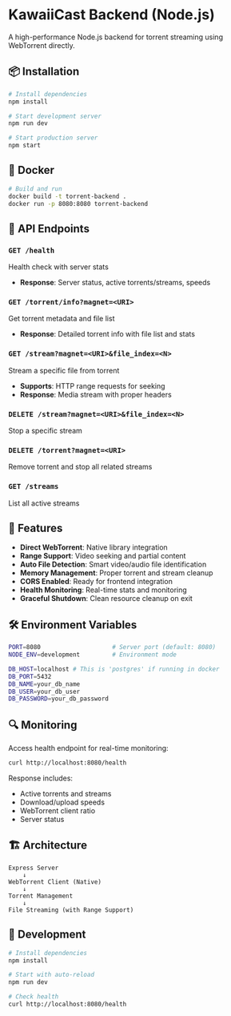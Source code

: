 # KawaiiCast Backend (Node.js)

A high-performance Node.js backend for torrent streaming using WebTorrent directly.

## 📦 Installation

```bash
# Install dependencies
npm install

# Start development server
npm run dev

# Start production server
npm start
```

## 🐳 Docker

```bash
# Build and run
docker build -t torrent-backend .
docker run -p 8080:8080 torrent-backend
```

## 🔧 API Endpoints

### `GET /health`

Health check with server stats

- **Response**: Server status, active torrents/streams, speeds

### `GET /torrent/info?magnet=<URI>`

Get torrent metadata and file list

- **Response**: Detailed torrent info with file list and stats

### `GET /stream?magnet=<URI>&file_index=<N>`

Stream a specific file from torrent

- **Supports**: HTTP range requests for seeking
- **Response**: Media stream with proper headers

### `DELETE /stream?magnet=<URI>&file_index=<N>`

Stop a specific stream

### `DELETE /torrent?magnet=<URI>`

Remove torrent and stop all related streams

### `GET /streams`

List all active streams

## 🎯 Features

- **Direct WebTorrent**: Native library integration
- **Range Support**: Video seeking and partial content
- **Auto File Detection**: Smart video/audio file identification
- **Memory Management**: Proper torrent and stream cleanup
- **CORS Enabled**: Ready for frontend integration
- **Health Monitoring**: Real-time stats and monitoring
- **Graceful Shutdown**: Clean resource cleanup on exit

## 🛠️ Environment Variables

```bash
PORT=8080                    # Server port (default: 8080)
NODE_ENV=development         # Environment mode

DB_HOST=localhost # This is 'postgres' if running in docker
DB_PORT=5432
DB_NAME=your_db_name
DB_USER=your_db_user
DB_PASSWORD=your_db_password

```

## 🔍 Monitoring

Access health endpoint for real-time monitoring:

```bash
curl http://localhost:8080/health
```

Response includes:

- Active torrents and streams
- Download/upload speeds
- WebTorrent client ratio
- Server status

## 🏗️ Architecture

```
Express Server
    ↓
WebTorrent Client (Native)
    ↓
Torrent Management
    ↓
File Streaming (with Range Support)
```

## 🤝 Development

```bash
# Install dependencies
npm install

# Start with auto-reload
npm run dev

# Check health
curl http://localhost:8080/health
```
